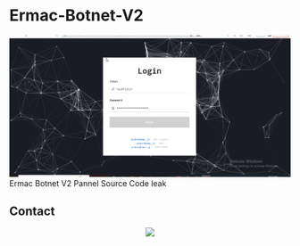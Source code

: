 # Ermac-Botnet-V2
![Screenshot](Screenshot.png)
Ermac Botnet V2 Pannel Source Code leak 

## Contact 
<p align="center">
<a href="https://t.me/hackfilter" > <img src="https://img.shields.io/badge/Telegram-1DA1F2?style=for-the-badge&logo=Telegram&logoColor=white"> </a></p>

